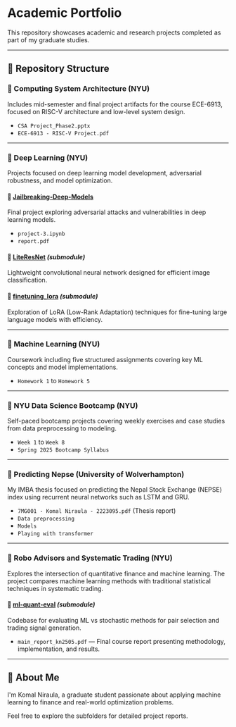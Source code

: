 # Academic Portfolio

This repository showcases academic and research projects completed as part of my graduate studies.

---

## 📂 Repository Structure

### 📌 Computing System Architecture (NYU)
Includes mid-semester and final project artifacts for the course ECE-6913, focused on RISC-V architecture and low-level system design.

- `CSA Project_Phase2.pptx`
- `ECE-6913 - RISC-V Project.pdf`

---

### 📌 Deep Learning (NYU)
Projects focused on deep learning model development, adversarial robustness, and model optimization.

#### 🔸 [Jailbreaking-Deep-Models](https://github.com/komalniraula/university-coursework/tree/main/Deep%20Learning/Jailbreaking-Deep-Models)
Final project exploring adversarial attacks and vulnerabilities in deep learning models.
- `project-3.ipynb`
- `report.pdf`

#### 🔸 [LiteResNet](https://github.com/komalniraula/LiteResNet) *(submodule)*
Lightweight convolutional neural network designed for efficient image classification.

#### 🔸 [finetuning_lora](https://github.com/komalniraula/finetuning_lora) *(submodule)*
Exploration of LoRA (Low-Rank Adaptation) techniques for fine-tuning large language models with efficiency.

---

### 📌 Machine Learning (NYU)
Coursework including five structured assignments covering key ML concepts and model implementations.

- `Homework 1` to `Homework 5`

---

### 📌 NYU Data Science Bootcamp (NYU)
Self-paced bootcamp projects covering weekly exercises and case studies from data preprocessing to modeling.

- `Week 1` to `Week 8`
- `Spring 2025 Bootcamp Syllabus`

---

### 📌 Predicting Nepse (University of Wolverhampton)
My IMBA thesis focused on predicting the Nepal Stock Exchange (NEPSE) index using recurrent neural networks such as LSTM and GRU.

- `7MG001 - Komal Niraula - 2223095.pdf` (Thesis report)
- `Data preprocessing`
- `Models`
- `Playing with transformer`

---

### 📌 Robo Advisors and Systematic Trading (NYU)
Explores the intersection of quantitative finance and machine learning. The project compares machine learning methods with traditional statistical techniques in systematic trading.

#### 🔸 [ml-quant-eval](https://github.com/komalniraula/ml-quant-eval) *(submodule)*
Codebase for evaluating ML vs stochastic methods for pair selection and trading signal generation.

- `main_report_kn2505.pdf` — Final course report presenting methodology, implementation, and results.

---

## 🧠 About Me

I'm Komal Niraula, a graduate student passionate about applying machine learning to finance and real-world optimization problems.

Feel free to explore the subfolders for detailed project reports.
